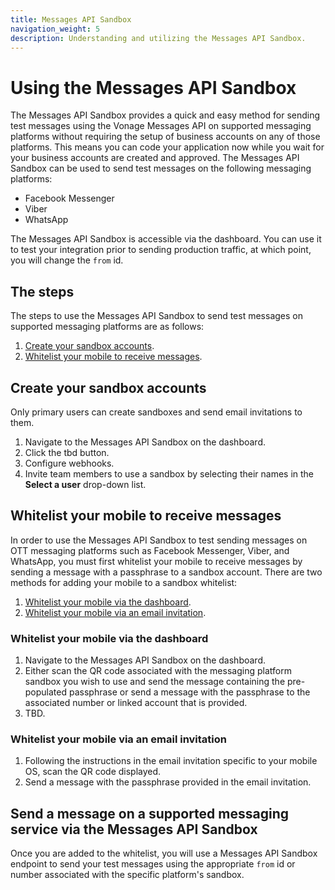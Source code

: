 ```yaml
---
title: Messages API Sandbox
navigation_weight: 5
description: Understanding and utilizing the Messages API Sandbox.
---
```


# Using the Messages API Sandbox

The Messages API Sandbox provides a quick and easy method for sending test messages using the Vonage Messages API on supported messaging platforms without requiring the setup of business accounts on any of those platforms. This means you can code your application now while you wait for your business accounts are created and approved. The Messages API Sandbox can be used to send test messages on the following messaging platforms:

* Facebook Messenger
* Viber
* WhatsApp

The Messages API Sandbox is accessible via the dashboard. You can use it to test your integration prior to sending production traffic, at which point, you will change the `from` id.

## The steps

The steps to use the Messages API Sandbox to send test messages on supported messaging platforms are as follows:

1. [Create your sandbox accounts](#create-your-sandbox-accounts).
2. [Whitelist your mobile to receive messages](#whitelist-your-mobile-to-receive-messages).

## Create your sandbox accounts

Only primary users can create sandboxes and send email invitations to them.

1. Navigate to the Messages API Sandbox on the dashboard.
2. Click the tbd button.
3. Configure webhooks.
4. Invite team members to use a sandbox by selecting their names in the **Select a user** drop-down list.

## Whitelist your mobile to receive messages

In order to use the Messages API Sandbox to test sending messages on OTT messaging platforms such as Facebook Messenger, Viber, and WhatsApp, you must first whitelist your mobile to receive messages by sending a message with a passphrase to a sandbox account. There are two methods for adding your mobile to a sandbox whitelist:

1. [Whitelist your mobile via the dashboard](#whitelist-your-mobile-via-the-dashboard).
2. [Whitelist your mobile via an email invitation](#whitelist-your-mobile-via-an-email-invitation).

### Whitelist your mobile via the dashboard

1. Navigate to the Messages API Sandbox on the dashboard.
2. Either scan the QR code associated with the messaging platform sandbox you wish to use and send the message containing the pre-populated passphrase or send a message with the passphrase to the associated number or linked account that is provided.
3. TBD.

### Whitelist your mobile via an email invitation

1. Following the instructions in the email invitation specific to your mobile OS, scan the QR code displayed.
2. Send a message with the passphrase provided in the email invitation.

## Send a message on a supported messaging service via the Messages API Sandbox
Once you are added to the whitelist, you will use a Messages API Sandbox endpoint to send your test messages using the appropriate `from` id or number associated with the specific platform's sandbox.

